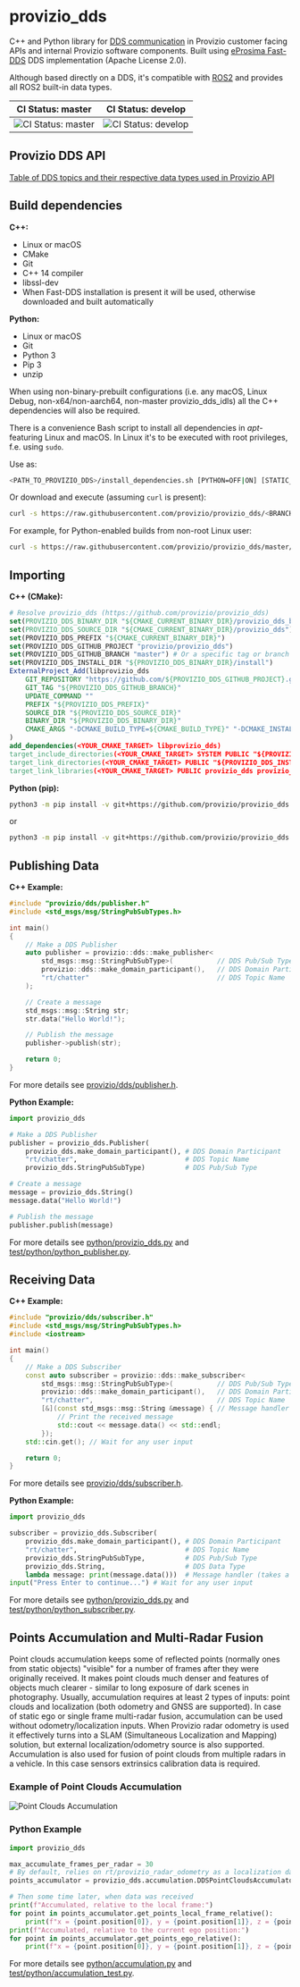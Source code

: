 # provizio_dds

C++ and Python library for [DDS communication](https://www.dds-foundation.org/what-is-dds-3/) in Provizio customer
facing APIs and internal Provizio software components. Built using
[eProsima Fast-DDS](https://www.eprosima.com/index.php/products-all/eprosima-fast-dds) DDS implementation (Apache
License 2.0).

Although based directly on a DDS, it's compatible with [ROS2](https://docs.ros.org/en/rolling/) and provides all ROS2
built-in data types.

| CI Status: master | CI Status: develop |
| ----------------- | ----------------- |
| ![CI Status: master](https://github.com/provizio/provizio_dds/actions/workflows/ci.yml/badge.svg?branch=master) | ![CI Status: develop](https://github.com/provizio/provizio_dds/actions/workflows/ci.yml/badge.svg?branch=develop) |

## Provizio DDS API

[Table of DDS topics and their respective data types used in Provizio API](https://github.com/provizio/provizio_dds_idls/blob/master/TOPICS.md)

## Build dependencies

**C++:**

- Linux or macOS
- CMake
- Git
- C++ 14 compiler
- libssl-dev
- When Fast-DDS installation is present it will be used, otherwise downloaded and built automatically

**Python:**

- Linux or macOS
- Git
- Python 3
- Pip 3
- unzip

When using non-binary-prebuilt configurations (i.e. any macOS, Linux Debug, non-x64/non-aarch64, non-master provizio_dds_idls) all the C++ dependencies will also be required.

There is a convenience Bash script to install all dependencies in *apt*-featuring Linux and macOS. In Linux it's to be executed with root privileges, f.e. using `sudo`.

Use as:

```Bash
<PATH_TO_PROVIZIO_DDS>/install_dependencies.sh [PYTHON=OFF|ON] [STATIC_ANALYSIS=OFF|ON] [INSTALL_ROS=OFF|ON] [FAST_DDS_INSTALL=OFF|ON|install_path]
```

Or download and execute (assuming `curl` is present):

```Bash
curl -s https://raw.githubusercontent.com/provizio/provizio_dds/<BRANCH_OR_TAG>/install_dependencies.sh | [sudo] bash -s [PYTHON=OFF|ON] [STATIC_ANALYSIS=OFF|ON] [INSTALL_ROS=OFF|ON] [FAST_DDS_INSTALL=OFF|ON|install_path]
```

For example, for Python-enabled builds from non-root Linux user:

```Bash
curl -s https://raw.githubusercontent.com/provizio/provizio_dds/master/install_dependencies.sh | sudo bash -s ON
```

## Importing

**C++ (CMake):**

```CMake
# Resolve provizio_dds (https://github.com/provizio/provizio_dds)
set(PROVIZIO_DDS_BINARY_DIR "${CMAKE_CURRENT_BINARY_DIR}/provizio_dds_build")
set(PROVIZIO_DDS_SOURCE_DIR "${CMAKE_CURRENT_BINARY_DIR}/provizio_dds")
set(PROVIZIO_DDS_PREFIX "${CMAKE_CURRENT_BINARY_DIR}")
set(PROVIZIO_DDS_GITHUB_PROJECT "provizio/provizio_dds")
set(PROVIZIO_DDS_GITHUB_BRANCH "master") # Or a specific tag or branch you prefer
set(PROVIZIO_DDS_INSTALL_DIR "${PROVIZIO_DDS_BINARY_DIR}/install")
ExternalProject_Add(libprovizio_dds
    GIT_REPOSITORY "https://github.com/${PROVIZIO_DDS_GITHUB_PROJECT}.git"
    GIT_TAG "${PROVIZIO_DDS_GITHUB_BRANCH}"
    UPDATE_COMMAND ""
    PREFIX "${PROVIZIO_DDS_PREFIX}"
    SOURCE_DIR "${PROVIZIO_DDS_SOURCE_DIR}"
    BINARY_DIR "${PROVIZIO_DDS_BINARY_DIR}"
    CMAKE_ARGS "-DCMAKE_BUILD_TYPE=${CMAKE_BUILD_TYPE}" "-DCMAKE_INSTALL_PREFIX=${PROVIZIO_DDS_INSTALL_DIR}" "-DENABLE_CHECK_FORMAT=OFF" "-DENABLE_TESTS=OFF"
)
add_dependencies(<YOUR_CMAKE_TARGET> libprovizio_dds)
target_include_directories(<YOUR_CMAKE_TARGET> SYSTEM PUBLIC "${PROVIZIO_DDS_INSTALL_DIR}/include")
target_link_directories(<YOUR_CMAKE_TARGET> PUBLIC "${PROVIZIO_DDS_INSTALL_DIR}/lib")
target_link_libraries(<YOUR_CMAKE_TARGET> PUBLIC provizio_dds provizio_dds_types fastrtps fastcdr)
```

**Python (pip):**

```Bash
python3 -m pip install -v git+https://github.com/provizio/provizio_dds.git
```

or

```Bash
python3 -m pip install -v git+https://github.com/provizio/provizio_dds.git@TAG_or_BRANCH
```

## Publishing Data

**C++ Example:**

```C++
#include "provizio/dds/publisher.h"
#include <std_msgs/msg/StringPubSubTypes.h>

int main()
{
    // Make a DDS Publisher
    auto publisher = provizio::dds::make_publisher<
        std_msgs::msg::StringPubSubType>(           // DDS Pub/Sub Type
        provizio::dds::make_domain_participant(),   // DDS Domain Participant
        "rt/chatter"                                // DDS Topic Name
    );

    // Create a message
    std_msgs::msg::String str;
    str.data("Hello World!");

    // Publish the message
    publisher->publish(str);

    return 0;
}
```

For more details see [provizio/dds/publisher.h](include/provizio/dds/publisher.h).

**Python Example:**

```Python
import provizio_dds

# Make a DDS Publisher
publisher = provizio_dds.Publisher(
    provizio_dds.make_domain_participant(), # DDS Domain Participant
    "rt/chatter",                           # DDS Topic Name
    provizio_dds.StringPubSubType)          # DDS Pub/Sub Type

# Create a message
message = provizio_dds.String()
message.data("Hello World!")

# Publish the message
publisher.publish(message)
```

For more details see [python/provizio_dds.py](python/provizio_dds.py) and [test/python/python_publisher.py](test/python/python_publisher.py).

## Receiving Data

**C++ Example:**

```C++
#include "provizio/dds/subscriber.h"
#include <std_msgs/msg/StringPubSubTypes.h>
#include <iostream>

int main()
{
    // Make a DDS Subscriber
    const auto subscriber = provizio::dds::make_subscriber<
        std_msgs::msg::StringPubSubType>(           // DDS Pub/Sub Type
        provizio::dds::make_domain_participant(),   // DDS Domain Participant
        "rt/chatter",                               // DDS Topic Name
        [&](const std_msgs::msg::String &message) { // Message handler (takes DDS Data Type as a const reference)
            // Print the received message
            std::cout << message.data() << std::endl;
        });
    std::cin.get(); // Wait for any user input

    return 0;
}
```

For more details see [provizio/dds/subscriber.h](include/provizio/dds/subscriber.h).

**Python Example:**

```Python
import provizio_dds

subscriber = provizio_dds.Subscriber(
    provizio_dds.make_domain_participant(), # DDS Domain Participant
    "rt/chatter",                           # DDS Topic Name
    provizio_dds.StringPubSubType,          # DDS Pub/Sub Type
    provizio_dds.String,                    # DDS Data Type
    lambda message: print(message.data()))  # Message handler (takes a DDS Data Type object), prints the received message
input("Press Enter to continue...") # Wait for any user input
```

For more details see [python/provizio_dds.py](python/provizio_dds.py) and [test/python/python_subscriber.py](test/python/python_subscriber.py).

## Points Accumulation and Multi-Radar Fusion

Point clouds accumulation keeps some of reflected points (normally ones from static objects) "visible" for a number of frames after they were originally received. It makes point clouds much denser and features of objects much clearer - similar to long exposure of dark scenes in photography. Usually, accumulation requires at least 2 types of inputs: point clouds and localization (both odometry and GNSS are supported). In case of static ego or single frame multi-radar fusion, accumulation can be used without odometry/localization inputs. When Provizio radar odometry is used it effectively turns into a SLAM (Simultaneous Localization and Mapping) solution, but external localization/odometry source is also supported.
Accumulation is also used for fusion of point clouds from multiple radars in a vehicle. In this case sensors extrinsics calibration data is required.

### Example of Point Clouds Accumulation

![Point Clouds Accumulation](media/point_clouds_accumulation.png)

### Python Example

```Python
import provizio_dds

max_accumulate_frames_per_radar = 30
# By default, relies on rt/provizio_radar_odometry as a localization data source and rt/provizio_extrinsics as sensors extrinsics data source
points_accumulator = provizio_dds.accumulation.DDSPointCloudsAccumulator(max_accumulate_frames_per_radar)

# Then some time later, when data was received
print(f"Accumulated, relative to the local frame:")
for point in points_accumulator.get_points_local_frame_relative():
    print(f"x = {point.position[0]}, y = {point.position[1]}, z = {point.position[2]}, ground_relative_velocity = {point.ground_relative_velocity}, snr = {point.snr}")
print(f"Accumulated, relative to the current ego position:")
for point in points_accumulator.get_points_ego_relative():
    print(f"x = {point.position[0]}, y = {point.position[1]}, z = {point.position[2]}, ground_relative_velocity = {point.ground_relative_velocity}, snr = {point.snr}")
```

For more details see [python/accumulation.py](python/accumulation.py) and [test/python/accumulation_test.py](test/python/accumulation_test.py).
